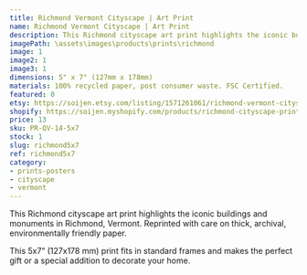 ```yaml
---
title: Richmond Vermont Cityscape | Art Print
name: Richmond Vermont Cityscape | Art Print
description: This Richmond cityscape art print highlights the iconic buildings and monuments in Richmond, Vermont. Reprinted with care on thick, archival, environmentally friendly paper.
imagePath: \assets\images\products\prints\richmond
image: 1
image2: 1
image3: 1
dimensions: 5" x 7" (127mm x 178mm)
materials: 100% recycled paper, post consumer waste. FSC Certified.
featured: 0
etsy: https://soijen.etsy.com/listing/1571261061/richmond-vermont-cityscape-art-print?utm_source=Copy&utm_medium=ListingManager&utm_campaign=Share&utm_term=so.lmsm&share_time=1695299763083
shopify: https://soijen.myshopify.com/products/richmond-cityscape-print
price: 13
sku: PR-QV-14-5x7
stock: 1
slug: richmond5x7
ref: richmond5x7
category:
- prints-posters
- cityscape
- vermont
---
```

This Richmond cityscape art print highlights the iconic buildings and monuments in Richmond, Vermont. Reprinted with care on thick, archival, environmentally friendly paper.

This 5x7” (127x178 mm) print fits in standard frames and makes the perfect gift or a special addition to decorate your home.
